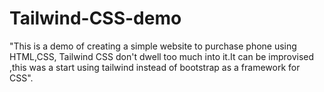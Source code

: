 # Tailwind-CSS-demo
"This is a demo of creating a simple website to purchase phone using HTML,CSS, Tailwind CSS don't dwell too much into it.It can be improvised ,this was a start using tailwind instead of bootstrap as a framework for CSS".
